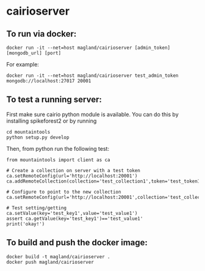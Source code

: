 # cairioserver

## To run via docker:

```
docker run -it --net=host magland/cairioserver [admin_token] [mongodb_url] [port]
```

For example:

```
docker run -it --net=host magland/cairioserver test_admin_token mongodb://localhost:27017 20001
```

## To test a running server:

First make sure cairio python module is available. You can do this by installing spikeforest2 or by running

```
cd mountaintools
python setup.py develop
```

Then, from python run the following test:

```
from mountaintools import client as ca

# Create a collection on server with a test token
ca.setRemoteConfig(url='http://localhost:20001')
ca.addRemoteCollection(collection='test_collection1',token='test_token1',admin_token='test_admin_token')

# Configure to point to the new collection
ca.setRemoteConfig(url='http://localhost:20001',collection='test_collection1',token='test_token1')

# Test setting/getting
ca.setValue(key='test_key1',value='test_value1')
assert ca.getValue(key='test_key1')=='test_value1'
print('okay!')
```

## To build and push the docker image:

```
docker build -t magland/cairioserver .
docker push magland/cairioserver
```

